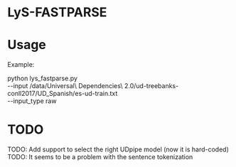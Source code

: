 # LyS-FASTPARSE

# Usage

Example:

python lys_fastparse.py \
--input  /data/Universal\ Dependencies\ 2.0/ud-treebanks-conll2017/UD_Spanish/es-ud-train.txt \
--input_type raw

# TODO

TODO: Add support to select the right UDpipe model (now it is hard-coded)
TODO: It seems to be a problem with the sentence tokenization 
